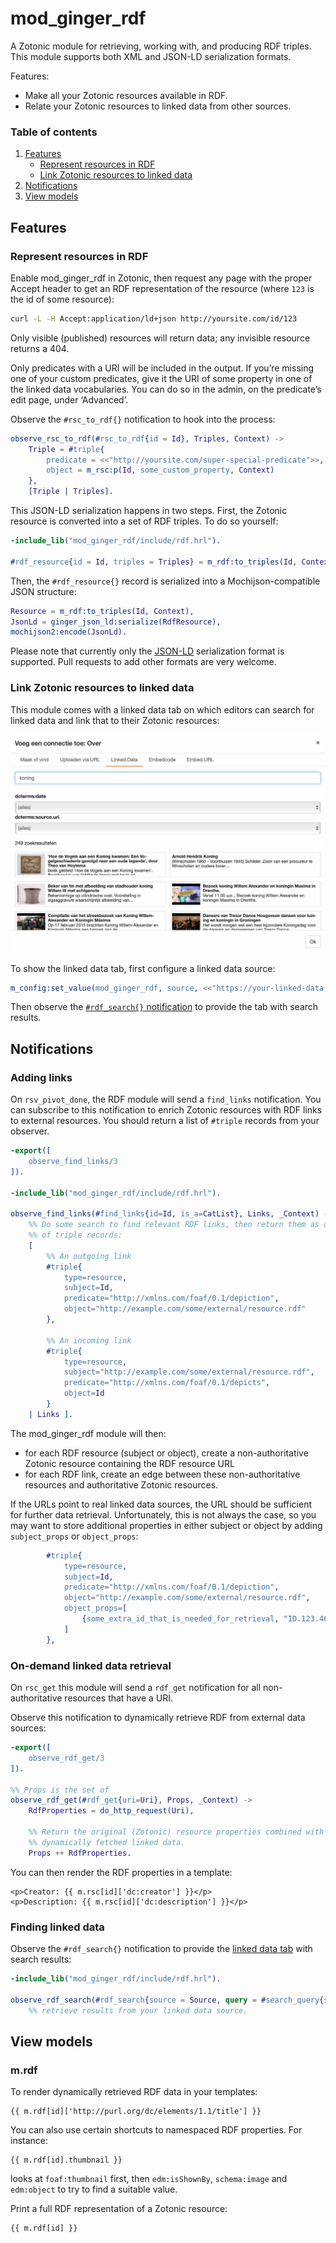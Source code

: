 mod_ginger_rdf
==============

A Zotonic module for retrieving, working with, and producing RDF triples. This
module supports both XML and JSON-LD serialization formats.

Features:

* Make all your Zotonic resources available in RDF.
* Relate your Zotonic resources to linked data from other sources.

### Table of contents

1. [Features](#features)
   * [Represent resources in RDF](#represent-resources-in-rdf)
   * [Link Zotonic resources to linked data](#link-zotonic-resources-to-linked-data) 
2. [Notifications](#notifications)
3. [View models](#view-models)

Features
--------

### Represent resources in RDF

Enable mod_ginger_rdf in Zotonic, then request any page with the proper Accept
header to get an RDF representation of the resource (where `123` is the id
of some resource):

```bash
curl -L -H Accept:application/ld+json http://yoursite.com/id/123
```

Only visible (published) resources will return data; any invisible resource 
returns a 404.

Only predicates with a URI will be included in the output. If you’re missing
one of your custom predicates, give it the URI of some property in one of the
linked data vocabularies. You can do so in the admin, on the predicate’s edit
page, under ‘Advanced’.

Observe the `#rsc_to_rdf{}` notification to hook into the process:

```erlang
observe_rsc_to_rdf(#rsc_to_rdf{id = Id}, Triples, Context) ->
    Triple = #triple{
        predicate = <<"http://yoursite.com/super-special-predicate">>,
        object = m_rsc:p(Id, some_custom_property, Context)
    },
    [Triple | Triples].
```

This JSON-LD serialization happens in two steps. First, the Zotonic resource
is converted into a set of RDF triples. To do so yourself:

```erlang
-include_lib("mod_ginger_rdf/include/rdf.hrl").

#rdf_resource{id = Id, triples = Triples} = m_rdf:to_triples(Id, Context).
```

Then, the `#rdf_resource{}` record is serialized into a Mochijson-compatible
JSON structure:

```erlang
Resource = m_rdf:to_triples(Id, Context),
JsonLd = ginger_json_ld:serialize(RdfResource),
mochijson2:encode(JsonLd).
```

Please note that currently only the [JSON-LD](https://www.w3.org/TR/json-ld/)
serialization format is supported. Pull requests to add other formats are
very welcome.

### Link Zotonic resources to linked data

This module comes with a linked data tab on which editors can search for linked data
and link that to their Zotonic resources:

![tab](doc/tab.jpg)

To show the linked data tab, first configure a linked data source:

```erlang
m_config:set_value(mod_ginger_rdf, source, <<"https://your-linked-data-source.com">>, Context).
```

Then observe the [`#rdf_search{}` notification](#finding-linked-data) to provide the tab
with search results.

Notifications
-------------

### Adding links

On `rsv_pivot_done`, the RDF module will send a `find_links` notification. You
can subscribe to this notification to enrich Zotonic resources with RDF links
to external resources. You should return a list of `#triple` records from your
observer.

```erlang
-export([
    observe_find_links/3
]).

-include_lib("mod_ginger_rdf/include/rdf.hrl").

observe_find_links(#find_links{id=Id, is_a=CatList}, Links, _Context) ->
    %% Do some search to find relevant RDF links, then return them as a list
    %% of triple records:
    [
        %% An outgoing link
        #triple{
            type=resource,
            subject=Id,
            predicate="http://xmlns.com/foaf/0.1/depiction",
            object="http://example.com/some/external/resource.rdf"
        },

        %% An incoming link
        #triple{
            type=resource,
            subject="http://example.com/some/external/resource.rdf",
            predicate="http://xmlns.com/foaf/0.1/depicts",
            object=Id
        }
    | Links ].
```

The mod_ginger_rdf module will then:

* for each RDF resource (subject or object), create a non-authoritative
  Zotonic resource containing the RDF resource URL
* for each RDF link, create an edge between these non-authoritative resources
  and authoritative Zotonic resources.

If the URLs point to real linked data sources, the URL should be sufficient
for further data retrieval. Unfortunately, this is not always the case, so you
may want to store additional properties in either subject or object by adding
`subject_props` or `object_props`:


```erlang
        #triple{
            type=resource,
            subject=Id,
            predicate="http://xmlns.com/foaf/0.1/depiction",
            object="http://example.com/some/external/resource.rdf",
            object_props=[
                {some_extra_id_that_is_needed_for_retrieval, "ID.123.467"}
            ]
        },
```

### On-demand linked data retrieval

On `rsc_get` this module will send a `rdf_get` notification for all
non-authoritative resources that have a URI.

Observe this notification to dynamically retrieve RDF from external data
sources:

```erlang
-export([
    observe_rdf_get/3
]).

%% Props is the set of
observe_rdf_get(#rdf_get{uri=Uri}, Props, _Context) ->
    RdfProperties = do_http_request(Uri),

    %% Return the original (Zotonic) resource properties combined with the
    %% dynamically fetched linked data.
    Props ++ RdfProperties.
```

You can then render the RDF properties in a template:

```dtl
<p>Creator: {{ m.rsc[id]['dc:creator'] }}</p>
<p>Description: {{ m.rsc[id]['dc:description'] }}</p>
```

### Finding linked data

Observe the `#rdf_search{}` notification to provide the 
[linked data tab](#link-zotonic-resources-to-linked-data) with search results:

```erlang
-include_lib("mod_ginger_rdf/include/rdf.hrl").

observe_rdf_search(#rdf_search{source = Source, query = #search_query{search = {rdf, Args}, offsetlimit = {Limit, Length}}}) ->
    %% retrieve results from your linked data source.
```

View models
-----------

### m.rdf

To render dynamically retrieved RDF data in your templates:

```dtl
{{ m.rdf[id]['http://purl.org/dc/elements/1.1/title'] }}
```

You can also use certain shortcuts to namespaced RDF properties. For instance:

```dtl
{{ m.rdf[id].thumbnail }}
```

looks at `foaf:thumbnail` first, then `edm:isShownBy`, `schema:image` and
`edm:object` to try to find a suitable value.

Print a full RDF representation of a Zotonic resource:

```dtl
{{ m.rdf[id] }}
```
